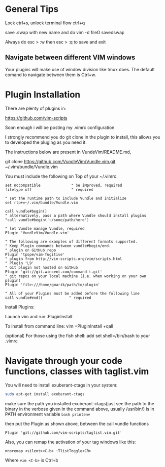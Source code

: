 # General Tips

Lock ctrl+s, unlock terminal flow ctrl+q

save .swap with new name and do vim -d fileO savedswap

Always do esc > :w  then esc > :q to save and exit

## Navigate between different VIM windows 

Your plugins will make use of window division like tmux does. The default comand to navigate between them is Ctrl+w.

# Plugin Installation

There are plenty of plugins in:

https://github.com/vim-scripts

Soon enough i will be posting my .vimrc configuration

I strongly recommend you do git clone in the plugin to install, this allows you to developed the pluging as you need it.

The instructions below are present in VundeVim/README.md, 

git clone https://github.com/VundleVim/Vundle.vim.git ~/.vim/bundle/Vundle.vim

You must include the following on Top of your ~/.vimrc.



```vim
set nocompatible              " be iMproved, required
filetype off                  " required

" set the runtime path to include Vundle and initialize
set rtp+=~/.vim/bundle/Vundle.vim

call vundle#begin()
" alternatively, pass a path where Vundle should install plugins
"call vundle#begin('~/some/path/here')

" let Vundle manage Vundle, required
Plugin 'VundleVim/Vundle.vim'

" The following are examples of different formats supported.
" Keep Plugin commands between vundle#begin/end.
" plugin on GitHub repo
Plugin 'tpope/vim-fugitive'
" plugin from http://vim-scripts.org/vim/scripts.html
" Plugin 'L9'
" Git plugin not hosted on GitHub
Plugin 'git://git.wincent.com/command-t.git'
" git repos on your local machine (i.e. when working on your own plugin)
Plugin 'file:///home/gmarik/path/to/plugin'

" All of your Plugins must be added before the following line
call vundle#end()            " required
``` 
Install Plugins:

Launch vim and run :PluginInstall

To install from command line: vim +PluginInstall +qall

(optional) For those using the fish shell: add set shell=/bin/bash to your .vimrc

# Navigate through your code functions, classes with taglist.vim

You will need to install exuberant-ctags in your system:
```bash
sudo apt-get install exuberant-ctags
```

make sure the path you installed exuberant-ctags(just see the path to the binary in the verbose given in the command above, usually /usr/bin/) is in PATH environment variable ```bash printenv```

then put the Plugin as shown above, between the call vundle functions
```vim
Plugin 'git://github.com/vim-scripts/taglist.vim.git'
```

Also, you can remap the activation of your tag windows like this:
```vim
nnoremap <silent><C-b> :TlistToggle<CR>
``` 

Where ```vim <C-b>``` is Ctrl+b
